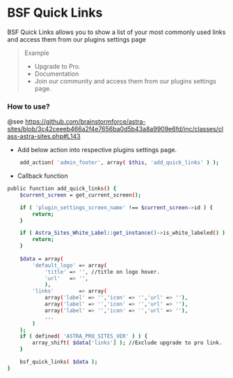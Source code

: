# BSF Quick Links

BSF Quick Links allows you to show a list of your most commonly used links and access them from our plugins settings page 
> Example 
> - Upgrade to Pro.
> - Documentation 
> - Join our community and access them from our plugins settings page.


### How to use? ###
@see https://github.com/brainstormforce/astra-sites/blob/3c42ceeeb466a2f4e7656ba0d5b43a8a9909e6fd/inc/classes/class-astra-sites.php#L143

- Add below action into respective plugins settings page.  
```sh
    add_action( 'admin_footer', array( $this, 'add_quick_links' ) );
```

- Callback function
```sh
public function add_quick_links() {
    $current_screen = get_current_screen();

    if ( 'plugin_settings_screen_name' !== $current_screen->id ) {
        return;
    }

    if ( Astra_Sites_White_Label::get_instance()->is_white_labeled() ) {
        return;
    }
    
    $data = array(
        'default_logo' => array(
            'title' => '', //title on logo hover.
            'url'   => '',
            ),
        'links'        => array(
            array('label' => '','icon' => '','url' => ''),
            array('label' => '','icon' => '','url' => ''),
            array('label' => '','icon' => '','url' => ''),
            ...
        )
    );
    if ( defined( 'ASTRA_PRO_SITES_VER' ) ) { 
		array_shift( $data['links'] ); //Exclude upgrade to pro link.
	}

	bsf_quick_links( $data );
}
``` 
